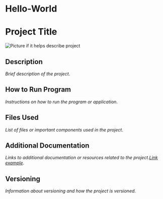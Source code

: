 # Hello-World
# **Project Title** 
![Picture if it helps describe project](image.jpg)
## **Description**
_Brief description of the project_.

## **How to Run Program**
_Instructions on how to run the program or application_.

## **Files Used**
_List of files or important components used in the project_.

## **Additional Documentation**
_Links to additional documentation or resources related to the project.[Link example](https://www.example.com)_.

## **Versioning**
_Information about versioning and how the project is versioned_.
